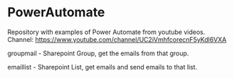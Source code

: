 # PowerAutomate

Repository with examples of Power Automate from youtube videos.
Channel: https://www.youtube.com/channel/UC2iVmhfcorecnF5yKdl6VXA

groupmail - Sharepoint Group, get the emails from that group.

emaillist - Sharepoint List, get emails and send emails to that list.
